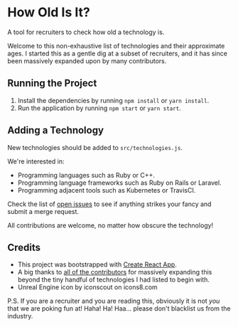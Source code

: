 # How Old Is It?

A tool for recruiters to check how old a technology is.

Welcome to this non-exhaustive list of technologies and their approximate ages. I started this as a gentle dig at a subset of recruiters, and it has since been massively expanded upon by many contributors.

## Running the Project

1. Install the dependencies by running `npm install` or `yarn install`.
2. Run the application by running `npm start` or `yarn start`.

## Adding a Technology

New technologies should be added to `src/technologies.js`.

We're interested in:

* Programming languages such as Ruby or C++.
* Programming language frameworks such as Ruby on Rails or Laravel.
* Programming adjacent tools such as Kubernetes or TravisCI.

Check the list of [open issues](https://github.com/jsrn/howoldisit/issues?q=is%3Aissue+is%3Aopen+sort%3Aupdated-desc) to see if anything strikes your fancy and submit a merge request.

All contributions are welcome, no matter how obscure the technology!

## Credits

* This project was bootstrapped with [Create React App](https://github.com/facebook/create-react-app).
* A big thanks to [all of the contributors](https://github.com/jsrn/howoldisit/graphs/contributors) for massively expanding this beyond the tiny handful of technologies I had listed to begin with.
* Unreal Engine icon by iconscout on icons8.com

P.S. If you are a recruiter and you are reading this, obviously it is not *you* that we are poking fun at! Haha! Ha! Haa... please don't blacklist us from the industry.
